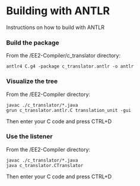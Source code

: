 # Building with ANTLR

Instructions on how to build with ANTLR

### Build the package

From the /EE2-Compiler/c_translator directory:

```
antlr4 C.g4 -package c_translator.antlr -o antlr
```

### Visualize the tree

From the /EE2-Compiler directory:

```
javac ./c_translator/*.java
grun c_translator.antlr.C translation_unit -gui
```

Then enter your C code and press CTRL+D

### Use the listener

From the /EE2-Compiler directory:

```
javac ./c_translator/*.java
java c_translator.CTranslator
```

Then enter your C code and press CTRL+D
